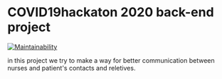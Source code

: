 # COVID19hackaton 2020 back-end project

[![Maintainability](https://api.codeclimate.com/v1/badges/b3022c87609aaee11faa/maintainability)](https://codeclimate.com/github/Saeedfd/covid19hackaton)

in this project we try to make a way for better communication between nurses and patient's contacts and reletives.
